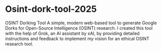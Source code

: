 # Osint-dork-tool-2025
OSINT Dorking Tool A simple, modern web-based tool to generate Google Dorks for Open-Source Intelligence (OSINT) research. I created this tool with the help of Grok, an AI assistant by xAI, by providing detailed instructions and feedback to implement my vision for an ethical OSINT research tool.
